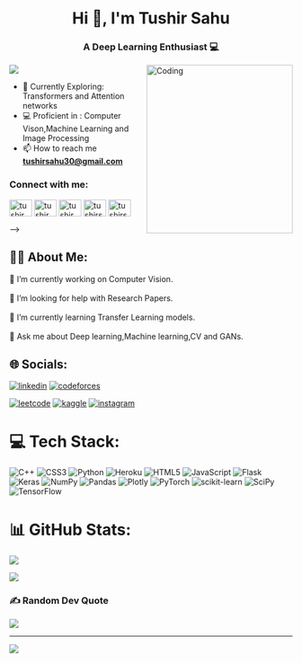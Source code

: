 

<h1 align="center">Hi 👋, I'm Tushir Sahu</h1>
<h3 align="center">A Deep Learning Enthusiast 💻</h3>
<img align="right" alt="Coding" width="260" height="300"src="https://user-images.githubusercontent.com/96677478/208479679-fa53377f-1a96-4d0d-918d-f9997f399c34.svg" >

![](https://komarev.com/ghpvc/?username=aryan1113&color=ac154f)
- 🌱 Currently Exploring: Transformers and Attention networks
- 💻 Proficient in : Computer Vison,Machine Learning and Image Processing
- 📫 How to reach me **tushirsahu30@gmail.com**

<h3 align="left">Connect with me:</h3>
<p align="left">
<a href="https://linkedin.com/in/Tushir Sahu" target="blank"><img align="center" src="https://raw.githubusercontent.com/rahuldkjain/github-profile-readme-generator/master/src/images/icons/Social/linked-in-alt.svg" alt="tushir sahu" height="30" width="40" /></a>
<a href="https://kaggle.com/tushirsahu" target="blank"><img align="center" src="https://raw.githubusercontent.com/rahuldkjain/github-profile-readme-generator/master/src/images/icons/Social/kaggle.svg" alt="tushir sahu" height="30" width="40" /></a>
<a href="https://instagram.com/tushir__sahu" target="blank"><img align="center" src="https://raw.githubusercontent.com/rahuldkjain/github-profile-readme-generator/master/src/images/icons/Social/instagram.svg" alt="tushir_sahu" height="30" width="40" /></a>
<a href="https://codeforces.com/profile/tushirsahu30" target="blank"><img align="center" src="https://raw.githubusercontent.com/rahuldkjain/github-profile-readme-generator/master/src/images/icons/Social/codeforces.svg" alt="tushirsahu30" height="30" width="40" /></a>
<a href="https://www.leetcode.com/tushirsahu30" target="blank"><img align="center" src="https://raw.githubusercontent.com/rahuldkjain/github-profile-readme-generator/master/src/images/icons/Social/leet-code.svg" alt="tushirsahu30" height="30" width="40" /></a>
</p> -->

## 👨‍💻 About Me:
🔭 I’m currently working on Computer Vision.
<br><br>
🤝 I’m looking for help with Research Papers.<br><br>
🌱 I’m currently learning Transfer Learning models.<br><br>💬 Ask me about Deep learning,Machine learning,CV and GANs.


## 🌐 Socials:
[![linkedin](https://img.shields.io/badge/linkedin-0A66C2?style=for-the-badge&logo=linkedin&logoColor=white)](https://www.linkedin.com/in/tushir-sahu-b95549205/)
[![codeforces](https://img.shields.io/badge/codeforces-EC0E18?style=for-the-badge&logo=codeforces&logoColor=white)](https://codeforces.com/profile/tushirsahu30)

[![leetcode](https://img.shields.io/badge/leetcode-000?style=for-the-badge&logo=leetcode&logoColor=orange)](https://leetcode.com/tushirsahu30/)
[![kaggle](https://img.shields.io/badge/kaggle-1586E5?style=for-the-badge&logo=kaggle&logoColor=white)](https://www.kaggle.com/tushirsahu)
[![instagram](https://img.shields.io/badge/instagram-%23E4405F?style=for-the-badge&logo=instagram&logoColor=white)](https://instagram.com/tushir__sahu)



# 💻 Tech Stack:
![C++](https://img.shields.io/badge/c++-%2300599C.svg?style=for-the-badge&logo=c%2B%2B&logoColor=white) ![CSS3](https://img.shields.io/badge/css3-%231572B6.svg?style=for-the-badge&logo=css3&logoColor=white) ![Python](https://img.shields.io/badge/python-3670A0?style=for-the-badge&logo=python&logoColor=ffdd54) ![Heroku](https://img.shields.io/badge/heroku-%23430098.svg?style=for-the-badge&logo=heroku&logoColor=white) ![HTML5](https://img.shields.io/badge/html5-%23E34F26.svg?style=for-the-badge&logo=html5&logoColor=white) ![JavaScript](https://img.shields.io/badge/javascript-%23323330.svg?style=for-the-badge&logo=javascript&logoColor=%23F7DF1E) ![Flask](https://img.shields.io/badge/flask-%23000.svg?style=for-the-badge&logo=flask&logoColor=white) ![Keras](https://img.shields.io/badge/Keras-%23D00000.svg?style=for-the-badge&logo=Keras&logoColor=white) ![NumPy](https://img.shields.io/badge/numpy-%23013243.svg?style=for-the-badge&logo=numpy&logoColor=white) ![Pandas](https://img.shields.io/badge/pandas-%23150458.svg?style=for-the-badge&logo=pandas&logoColor=white) ![Plotly](https://img.shields.io/badge/Plotly-%233F4F75.svg?style=for-the-badge&logo=plotly&logoColor=white) ![PyTorch](https://img.shields.io/badge/PyTorch-%23EE4C2C.svg?style=for-the-badge&logo=PyTorch&logoColor=white) ![scikit-learn](https://img.shields.io/badge/scikit--learn-%23F7931E.svg?style=for-the-badge&logo=scikit-learn&logoColor=white) ![SciPy](https://img.shields.io/badge/SciPy-%230C55A5.svg?style=for-the-badge&logo=scipy&logoColor=%white) ![TensorFlow](https://img.shields.io/badge/TensorFlow-%23FF6F00.svg?style=for-the-badge&logo=TensorFlow&logoColor=white)
# 📊 GitHub Stats:
![](https://github-readme-stats.vercel.app/api?username=TushirSahu&theme=darcula&hide_border=false&include_all_commits=false&count_private=false)<br/>
<!-- ![](https://github-readme-streak-stats.herokuapp.com/?user=TushirSahu&theme=darcula&hide_border=false)<br/> -->
![](https://github-readme-stats.vercel.app/api/top-langs/?username=TushirSahu&theme=darcula&hide_border=false&include_all_commits=false&count_private=false&layout=compact)

### ✍️ Random Dev Quote
![](https://quotes-github-readme.vercel.app/api?type=horizontal&theme=dark)

---
[![](https://visitcount.itsvg.in/api?id=TushirSahu&icon=0&color=12)](https://visitcount.itsvg.in)

<!-- Proudly created with GPRM ( https://gprm.itsvg.in ) -->
